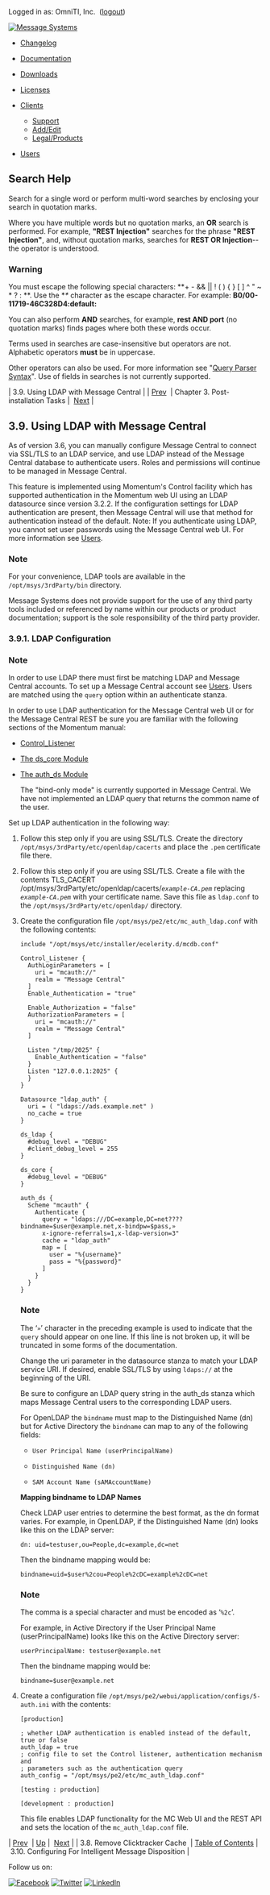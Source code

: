 Logged in as: OmniTI, Inc.  ([logout](https://support.messagesystems.com/logout.php))

[![Message Systems](https://support.messagesystems.com/images/ms-white205.png)](https://support.messagesystems.com/start.php) 

*   [Changelog](https://support.messagesystems.com/start.php?show=changelog)
*   [Documentation](https://support.messagesystems.com/docs/)
*   [Downloads](https://support.messagesystems.com/start.php)

*   [Licenses](https://support.messagesystems.com/license_summary.php)
*   <a href="">Clients</a>
    *   [Support](https://support.messagesystems.com/cs.php)
    *   [Add/Edit](https://support.messagesystems.com/edit_client.php)
    *   [Legal/Products](https://support.messagesystems.com/edit_products.php)
*   [Users](https://support.messagesystems.com/edit_customer.php)

## Search Help

Search for a single word or perform multi-word searches by enclosing your search in quotation marks.

Where you have multiple words but no quotation marks, an **OR** search is performed. For example, **"REST Injection"** searches for the phrase **"REST Injection"**, and, without quotation marks, searches for **REST OR Injection**--the operator is understood.

### Warning

You must escape the following special characters: **+ - && || ! ( ) { } [ ] ^ " ~ * ? : \**. Use the **\** character as the escape character. For example: **B0/00-11719-46C328D4\:default\:**

You can also perform **AND** searches, for example, **rest AND port** (no quotation marks) finds pages where both these words occur.

Terms used in searches are case-insensitive but operators are not. Alphabetic operators **must** be in uppercase.

Other operators can also be used. For more information see "[Query Parser Syntax](https://lucene.apache.org/core/old_versioned_docs/versions/3_0_0/queryparsersyntax.html)". Use of fields in searches is not currently supported.

| 3.9. Using LDAP with Message Central |
| [Prev](mc-post.click-tracker.cache.php)  | Chapter 3. Post-installation Tasks |  [Next](mc-post-installation.imd.php) |

## 3.9. Using LDAP with Message Central

As of version 3.6, you can manually configure Message Central to connect via SSL/TLS to an LDAP service, and use LDAP instead of the Message Central database to authenticate users. Roles and permissions will continue to be managed in Message Central.

This feature is implemented using Momentum's Control facility which has supported authentication in the Momentum web UI using an LDAP datasource since version 3.2.2\. If the configuration settings for LDAP authentication are present, then Message Central will use that method for authentication instead of the default. Note: If you authenticate using LDAP, you cannot set user passwords using the Message Central web UI. For more information see [Users](https://support.messagesystems.com/docs/web-mc-user/mc3-administration-users.php).

### Note

For your convenience, LDAP tools are available in the `/opt/msys/3rdParty/bin` directory.

Message Systems does not provide support for the use of any third party tools included or referenced by name within our products or product documentation; support is the sole responsibility of the third party provider.

### 3.9.1. LDAP Configuration

### Note

In order to use LDAP there must first be matching LDAP and Message Central accounts. To set up a Message Central account see [Users](https://support.messagesystems.com/docs/web-mc-user/mc3-administration-users.php). Users are matched using the `query` option within an authenticate stanza.

In order to use LDAP authentication for the Message Central web UI or for the Message Central REST be sure you are familiar with the following sections of the Momentum manual:

*   [Control_Listener](https://support.messagesystems.com/docs/web-ref/ecelerity.conf.php#ecelerity.conf3.control_listener)

*   [The ds_core Module](https://support.messagesystems.com/docs/web-ref/modules.ds_core.php)

*   [The auth_ds Module](https://support.messagesystems.com/docs/web-ref/modules.auth_ds.php)

    The "bind-only mode" is currently supported in Message Central. We have not implemented an LDAP query that returns the common name of the user.

Set up LDAP authentication in the following way:

1.  Follow this step only if you are using SSL/TLS. Create the directory `/opt/msys/3rdParty/etc/openldap/cacerts` and place the `.pem` certificate file there.

2.  Follow this step only if you are using SSL/TLS. Create a file with the contents TLS_CACERT /opt/msys/3rdParty/etc/openldap/cacerts/*`example-CA.pem`* replacing *`example-CA.pem`* with your certificate name. Save this file as `ldap.conf` to the `/opt/msys/3rdParty/etc/openldap/` directory.

3.  Create the configuration file `/opt/msys/pe2/etc/mc_auth_ldap.conf` with the following contents:

    ```
    include "/opt/msys/etc/installer/ecelerity.d/mcdb.conf"

    Control_Listener {
      AuthLoginParameters = [
        uri = "mcauth://"
        realm = "Message Central"
      ]
      Enable_Authentication = "true"

      Enable_Authorization = "false"
      AuthorizationParameters = [
        uri = "mcauth://"
        realm = "Message Central"
      ]

      Listen "/tmp/2025" {
        Enable_Authentication = "false"
      }
      Listen "127.0.0.1:2025" {
      }
    }

    Datasource "ldap_auth" {
      uri = ( "ldaps://ads.example.net" )
      no_cache = true
    }

    ds_ldap {
      #debug_level = "DEBUG"
      #client_debug_level = 255
    }

    ds_core {
      #debug_level = "DEBUG"
    }

    auth_ds {
      Scheme "mcauth" {
        Authenticate {
          query = "ldaps:///DC=example,DC=net????bindname=$user@example.net,x-bindpw=$pass,»
          x-ignore-referrals=1,x-ldap-version=3"
          cache = "ldap_auth"
          map = [
            user = "%{username}"
            pass = "%{password}"
          ]
        }
      }
    }
    ```

    ### Note

    The ‘`»`’ character in the preceding example is used to indicate that the `query` should appear on one line. If this line is not broken up, it will be truncated in some forms of the documentation.

    Change the uri parameter in the datasource stanza to match your LDAP service URI. If desired, enable SSL/TLS by using `ldaps://` at the beginning of the URI.

    Be sure to configure an LDAP query string in the auth_ds stanza which maps Message Central users to the corresponding LDAP users.

    For OpenLDAP the `bindname` must map to the Distinguished Name (dn) but for Active Directory the `bindname` can map to any of the following fields:

    *   `User Principal Name (userPrincipalName)`

    *   `Distinguished Name (dn)`

    *   `SAM Account Name (sAMAccountName)`

    **Mapping bindname to LDAP Names**

    Check LDAP user entries to determine the best format, as the dn format varies. For example, in OpenLDAP, if the Distinguished Name (dn) looks like this on the LDAP server:

    `dn: uid=testuser,ou=People,dc=example,dc=net`

    Then the bindname mapping would be:

    `bindname=uid=$user%2cou=People%2cDC=example%2cDC=net`
    ### Note

    The comma is a special character and must be encoded as ‘`%2c`’.

    For example, in Active Directory if the User Principal Name (userPrincipalName) looks like this on the Active Directory server:

    `userPrincipalName: testuser@example.net`

    Then the bindname mapping would be:

    `bindname=$user@example.net`
4.  Create a configuration file `/opt/msys/pe2/webui/application/configs/5-auth.ini` with the contents:

    ```
    [production]

    ; whether LDAP authentication is enabled instead of the default, true or false
    auth_ldap = true
    ; config file to set the Control listener, authentication mechanism and
    ; parameters such as the authentication query
    auth_config = "/opt/msys/pe2/etc/mc_auth_ldap.conf"

    [testing : production]

    [development : production]
    ```

    This file enables LDAP functionality for the MC Web UI and the REST API and sets the location of the `mc_auth_ldap.conf` file.

| [Prev](mc-post.click-tracker.cache.php)  | [Up](mc-post-installation.php) |  [Next](mc-post-installation.imd.php) |
| 3.8. Remove Clicktracker Cache  | [Table of Contents](index.php) |  3.10. Configuring For Intelligent Message Disposition |

Follow us on:

[![Facebook](https://support.messagesystems.com/images/icon-facebook.png)](http://www.facebook.com/messagesystems) [![Twitter](https://support.messagesystems.com/images/icon-twitter.png)](http://twitter.com/#!/MessageSystems) [![LinkedIn](https://support.messagesystems.com/images/icon-linkedin.png)](http://www.linkedin.com/company/message-systems)